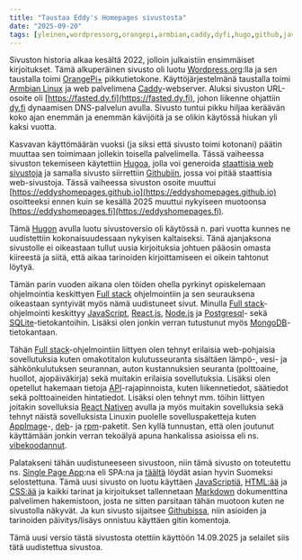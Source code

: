 ```yaml
---
title: "Taustaa Eddy's Homepages sivustosta"
date: "2025-09-20"
tags: [yleinen,wordpressorg,orangepi,armbian,caddy,dyfi,hugo,github,javascript,react,nodejs,postgresql,sqlite,mongodb,api,reactnative,appimage,deb,rpm,vibekoodaus,singlepageapp,html,css,markdown]
---
```


Sivuston historia alkaa kesältä 2022, jolloin julkaistiin ensimmäiset kirjoitukset. Tämä alkuperäinen sivusto oli luotu [Wordpress.org](https://wordpress.org/):lla ja sen taustalla toimi [OrangePi+](https://linux-sunxi.org/Xunlong_Orange_Pi_Plus) pikkutietokone. Käyttöjärjestelmänä taustalla toimi [Armbian Linux](https://www.armbian.com/) ja web palvelimena [Caddy](https://caddyserver.com/)-webserver. Aluksi sivuston URL-osoite oli [https://fasted.dy.fi](https://fasted.dy.fi), johon liikenne ohjattiin [dy.fi](https://www.dy.fi/) dynaamisen DNS-palvelun avulla. Sivusto tuntui pikku hiljaa keräävän koko ajan enemmän ja enemmän kävijöitä ja se olikin käytössä hiukan yli kaksi vuotta. 

Kasvavan käyttömäärän vuoksi (ja siksi että sivusto toimi kotonani) päätin muuttaa sen toimimaan jollekin toisella palvelimella. Tässä vaiheessa sivuston tekemiseen käytettiin [Hugoa](https://gohugo.io/), jolla voi generoida [staattisia web sivustoja](https://en.wikipedia.org/wiki/Static_web_page) ja samalla sivusto siirrettiin [Githubiin](https://github.com/), jossa voi pitää staattisia web-sivustoja. Tässä vaiheessa sivuston osoite muuttui [https://eddyshomepages.github.io](https://eddyshomepages.github.io) osoitteeksi ennen kuin se kesällä 2025 muuttui nykyiseen muotoonsa [https://eddyshomepages.fi](https://eddyshomepages.fi). 

Tämä [Hugon](https://gohugo.io/) avulla luotu sivustoversio oli käytössä n. pari vuotta kunnes ne uudistettiin kokonaisuudessaan nykyisen kaltaiseksi. Tänä ajanjaksona sivustolle ei oikeastaan tullut uusia kirjoituksia johtuen pääosin omasta kiireestä ja siitä, että aikaa tarinoiden kirjoittamiseen ei oikein tahtonut löytyä.

Tämän parin vuoden aikana olen töiden ohella pyrkinyt opiskelemaan ohjelmointia keskittyen [Full stack](https://fi.wikipedia.org/wiki/Full_stack) ohjelmointiin ja sen seurauksena oikeastaan syntyivät myös nämä uudistuneet sivut. Minulla [Full stack](https://fi.wikipedia.org/wiki/Full_stack)-ohjelmointi keskittyy [JavaScript](https://fi.wikipedia.org/wiki/JavaScript), [React.js](https://react.dev/), [Node.js](https://nodejs.org/en) ja [Postgresql](https://www.postgresql.org/)- sekä [SQLite](https://sqlite.org/)-tietokantoihin. Lisäksi olen jonkin verran tutustunut myös [MongoDB](https://www.mongodb.com/)-tietokantaan.

Tähän [Full stack](https://fi.wikipedia.org/wiki/Full_stack)-ohjelmointiin liittyen olen tehnyt erilaisia web-pohjaisia sovellutuksia kuten omakotitalon kulutusseuranta sisältäen lämpö-, vesi- ja sähkönkulutuksen seurannan, auton kustannuksien seuranta (polttoaine, huollot, ajopäiväkirja) sekä muitakin erilaisia sovellutuksia. Lisäksi olen opetellut hakemaan tietoja [API](https://fi.wikipedia.org/wiki/Ohjelmointirajapinta)-rajapinnoista, kuten liikennetiedot, säätiedot sekä polttoaineiden hintatiedot. Lisäksi olen tehnyt mm. töihin liittyen joitakin sovelluksia [React Nativen](https://reactnative.dev/) avulla ja myös muitakin sovelluksia sekä tehnyt näistä sovelluksista Linuxin puolelle sovelluspaketteja kuten [AppImage](https://appimage.org/)-, [deb](https://en.wikipedia.org/wiki/Deb_(file_format))- ja [rpm](https://en.wikipedia.org/wiki/RPM_Package_Manager)-paketit. Sen kyllä tunnustan, että olen joutunut käyttämään jonkin verran tekoälyä apuna hankalissa asioissa eli ns. [vibekoodannut](https://vibekoodaus.fi/).

Palatakseni tähän uudistuneeseen sivustoon, niin tämä sivusto on toteutettu ns. [Single Page App](https://en.wikipedia.org/wiki/Single-page_application):na eli SPA:na ja [täältä](https://petrosoft.fi/blogs/uutiset/mika-on-spa-single-page-application) löydät asian hyvin Suomeksi selostettuna. Tämä uusi sivusto on luotu käyttäen [JavaScriptiä](https://fi.wikipedia.org/wiki/JavaScript), [HTML:ää](https://fi.wikipedia.org/wiki/HTML) ja [CSS:ää](https://fi.wikipedia.org/wiki/CSS) ja kaikki tarinat ja kirjoitukset tallennetaan [Markdown](https://en.wikipedia.org/wiki/Markdown) dokumenttina palvelimen hakemistoon, josta ne sitten parsitaan tähän muotoon kuten ne sivustolla näkyvät. Ja kun sivusto sijaitsee [Githubissa](https://github.com/), niin asioiden ja tarinoiden päivitys/lisäys onnistuu käyttäen gitin komentoja. 

Tämä uusi versio tästä sivustosta otettiin käyttöön 14.09.2025 ja selailet siis tätä uudistettua sivustoa.
